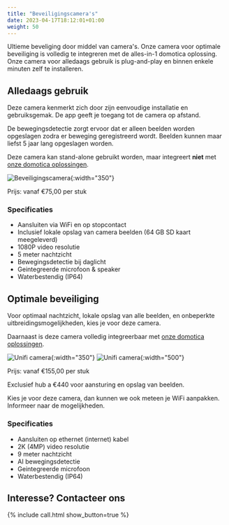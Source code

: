 ```yaml
---
title: "Beveiligingscamera's"
date: 2023-04-17T18:12:01+01:00
weight: 50
---
```


Ultieme beveliging door middel van camera's. Onze camera voor optimale beveiliging is volledig te integreren met de alles-in-1 domotica oplossing. Onze camera voor alledaags gebruik is plug-and-play en binnen enkele minuten zelf te installeren.

## Alledaags gebruik

Deze camera kenmerkt zich door zijn eenvoudige installatie en gebruiksgemak. De app geeft je toegang tot de camera op afstand. 

De bewegingsdetectie zorgt ervoor dat er alleen beelden worden opgeslagen zodra er beweging geregistreerd wordt. Beelden kunnen maar liefst 5 jaar lang opgeslagen worden.

Deze camera kan stand-alone gebruikt worden, maar integreert **niet** met [onze domotica oplossingen](/products/alles-in-1-domotica/).

![Beveiligingscamera](/images/camera.png){:width="350"}

Prijs: vanaf &euro;75,00 per stuk

### Specificaties

* Aansluiten via WiFi en op stopcontact
* Inclusief lokale opslag van camera beelden (64 GB SD kaart meegeleverd)
* 1080P video resolutie
* 5 meter nachtzicht
* Bewegingsdetectie bij daglicht
* Geintegreerde microfoon & speaker
* Waterbestendig (IP64)

## Optimale beveiliging

Voor optimaal nachtzicht, lokale opslag van alle beelden, en onbeperkte uitbreidingsmogelijkheden, kies je voor deze camera.

Daarnaast is deze camera volledig integreerbaar met [onze domotica oplossingen](/products/alles-in-1-domotica/).

![Unifi camera](/images/ui-g5.avif){:width="350"} ![Unifi camera](/images/ui-g5-2.avif){:width="500"}

Prijs: vanaf &euro;155,00 per stuk

Exclusief hub a &euro;440 voor aansturing en opslag van beelden. 

Kies je voor deze camera, dan kunnen we ook meteen je WiFi aanpakken. Informeer naar de mogelijkheden.

### Specificaties

* Aansluiten op ethernet (internet) kabel
* 2K (4MP) video resolutie
* 9 meter nachtzicht
* AI bewegingsdetectie
* Geintegreerde microfoon
* Waterbestendig (IP64)

## Interesse? Contacteer ons

{% include call.html show_button=true %}